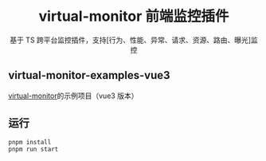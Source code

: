 <div align="center">
  <h1>virtual-monitor 前端监控插件</h1>
  <p>
    基于 TS 跨平台监控插件，支持[行为、性能、异常、请求、资源、路由、曝光]监控
  </p>
</div>

## virtual-monitor-examples-vue3

[virtual-monitor](https://gitee.com/ye_chao111/virtual-monitor)的示例项目（vue3 版本）

## 运行

```
pnpm install
pnpm run start
```
